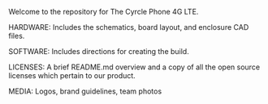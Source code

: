 Welcome to the repository for The Cyrcle Phone 4G LTE.

HARDWARE:
Includes the schematics, board layout, and enclosure CAD files.

SOFTWARE:
Includes directions for creating the build.  

LICENSES:
A brief README.md overview and a copy of all the open source licenses which pertain to our product.

MEDIA:
Logos, brand guidelines, team photos
